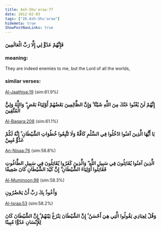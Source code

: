 ```yaml
---
title: Ash-Shu'araa:77
date: 2012-02-03
tags: ["26.Ash-Shu'araa"]
hidemeta: true 
ShowPostNavLinks: true 
---
```

### فَإِنَّهُمْ عَدُوٌّ لِي إِلَّا رَبَّ الْعَالَمِينَ
### meaning: 
They are indeed enemies to me, but the Lord of all the worlds,
### similar verses: 

[Al-Jaathiya:19](/45/19) (sim:61.9%)

### إِنَّهُمْ لَنْ يُغْنُوا عَنْكَ مِنَ اللَّهِ شَيْئًا ۚ وَإِنَّ الظَّالِمِينَ بَعْضُهُمْ أَوْلِيَاءُ بَعْضٍ ۖ وَاللَّهُ وَلِيُّ الْمُتَّقِينَ

[Al-Baqara:208](/2/208) (sim:61.1%)

### يَا أَيُّهَا الَّذِينَ آمَنُوا ادْخُلُوا فِي السِّلْمِ كَافَّةً وَلَا تَتَّبِعُوا خُطُوَاتِ الشَّيْطَانِ ۚ إِنَّهُ لَكُمْ عَدُوٌّ مُبِينٌ

[An-Nisaa:76](/4/76) (sim:58.8%)

### الَّذِينَ آمَنُوا يُقَاتِلُونَ فِي سَبِيلِ اللَّهِ ۖ وَالَّذِينَ كَفَرُوا يُقَاتِلُونَ فِي سَبِيلِ الطَّاغُوتِ فَقَاتِلُوا أَوْلِيَاءَ الشَّيْطَانِ ۖ إِنَّ كَيْدَ الشَّيْطَانِ كَانَ ضَعِيفًا

[Al-Muminoon:98](/23/98) (sim:58.3%)

### وَأَعُوذُ بِكَ رَبِّ أَنْ يَحْضُرُونِ

[Al-Israa:53](/17/53) (sim:58.2%)

### وَقُلْ لِعِبَادِي يَقُولُوا الَّتِي هِيَ أَحْسَنُ ۚ إِنَّ الشَّيْطَانَ يَنْزَغُ بَيْنَهُمْ ۚ إِنَّ الشَّيْطَانَ كَانَ لِلْإِنْسَانِ عَدُوًّا مُبِينًا

